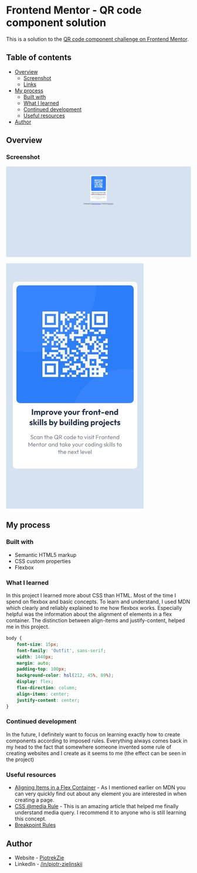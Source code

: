 # Frontend Mentor - QR code component solution

This is a solution to the [QR code component challenge on Frontend Mentor](https://www.frontendmentor.io/challenges/qr-code-component-iux_sIO_H).

## Table of contents

- [Overview](#overview)
  - [Screenshot](#screenshot)
  - [Links](#links)
- [My process](#my-process)
  - [Built with](#built-with)
  - [What I learned](#what-i-learned)
  - [Continued development](#continued-development)
  - [Useful resources](#useful-resources)
- [Author](#author)

## Overview

### Screenshot

![Desktop Ver.](./screenshot.jpeg)


![Mobile(375px) Ver.](./screenshot1.jpeg)

## My process

### Built with

- Semantic HTML5 markup
- CSS custom properties
- Flexbox

### What I learned

In this project I learned more about CSS than HTML. Most of the time I spend on flexbox and basic concepts. To learn and understand, I used MDN which clearly and reliably explained to me how flexbox works. Especially helpful was the information about the alignment of elements in a flex container. The distinction between align-items and justify-content, helped me in this project.

```css
body {
    font-size: 15px;
    font-family: 'Outfit', sans-serif;
    width: 1440px;
    margin: auto;
    padding-top: 100px;
    background-color: hsl(212, 45%, 89%);
    display: flex;
    flex-direction: column;
    align-items: center;
    justify-content: center;
}
```

### Continued development

In the future, I definitely want to focus on learning exactly how to create components according to imposed rules. Everything always comes back in my head to the fact that somewhere someone invented some rule of creating websites and I create as it seems to me (the effect can be seen in the project)

### Useful resources

- [Aligning Items in a Flex Container](https://developer.mozilla.org/en-US/docs/Web/CSS/CSS_Flexible_Box_Layout/Aligning_Items_in_a_Flex_Container) - As I mentioned earlier on MDN you can very quickly find out about any element you are interested in when creating a page.
- [CSS @media Rule](https://www.w3schools.com/cssref/css3_pr_mediaquery.asp) - This is an amazing article that helped me finally understand media query. I recommend it to anyone who is still learning this concept.
- [Breakpoint Rules](https://dev.to/sobhandash/media-queries-and-breakpoints-2022-4gkm)


## Author

- Website - [PiotrekZie](https://piotrekzie.github.io/zielonsky-web/)
- LinkedIn - [/in/piotr-zielinskii](https://www.linkedin.com/in/piotr-zielinskii/)
